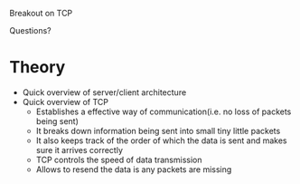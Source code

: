 Breakout on TCP

Questions?

# Theory

- Quick overview of server/client architecture
- Quick overview of TCP
  - Establishes a effective way of communication(i.e. no loss of packets being sent)
  - It breaks down information being sent into small tiny little packets
  - It also keeps track of the order of which the data is sent and makes sure it arrives correctly
  - TCP controls the speed of data transmission
  - Allows to resend the data is any packets are missing